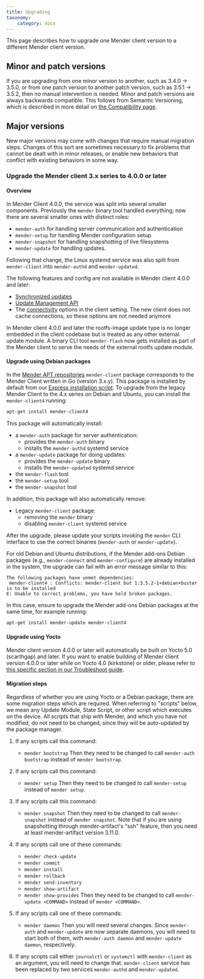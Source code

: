 ```yaml
---
title: Upgrading
taxonomy:
    category: docs
---
```


This page describes how to upgrade one Mender client version to a different Mender client version.

## Minor and patch versions

<!--AUTOVERSION: "% -> %"/ignore-->
If you are upgrading from one minor version to another, such as 3.4.0 -> 3.5.0, or from one patch
version to another patch version, such as 3.5.1 -> 3.5.2, then no manual intervention is
needed. Minor and patch versions are always backwards compatible. This follows from Semantic
Versioning, which is described in more detail on [the Compatibility
page](../../../02.Overview/14.Compatibility/docs.md).

## Major versions

New major versions may come with changes that require manual migration steps. Changes of this sort
are sometimes necessary to fix problems that cannot be dealt with in minor releases, or enable new
behaviors that conflict with existing behaviors in some way.

<!--AUTOVERSION: "to % or later"/ignore-->
### Upgrade the Mender client 3.x series to 4.0.0 or later

#### Overview

<!--AUTOVERSION: "In Mender Client %"/ignore-->
In Mender Client 4.0.0, the service was split into several smaller components. Previously the
`mender` binary tool handled everything; now there are several smaller ones with distinct roles:

* `mender-auth` for handling server communication and authentication
* `mender-setup` for handling Mender configuration setup
* `mender-snapshot` for handling snapshotting of live filesystems
* `mender-update` for handling updates.

Following that change, the Linux systemd service was also split from `mender-client` into
`mender-authd` and `mender-updated`.

<!--AUTOVERSION: "Mender client % and later"/ignore-->
The following features and config are not available in Mender client 4.0.0 and later:

- [Synchronized
  updates](https://docs.mender.io/3.6/overview/customize-the-update-process#synchronized-updates)
- [Update Management API](https://docs.mender.io/3.6/device-side-api/io.mender.update1)
- The
  [connectivity](https://docs.mender.io/3.6/client-installation/configuration-file/configuration-options#connectivity)
  options in the client setting. The new client does not cache connections, so these options are
  not needed anymore

<!--AUTOVERSION: "Mender client % and later"/ignore-->
In Mender client 4.0.0 and later the rootfs-image update type is no longer embedded in the client
codebase but is treated as any other external update module. A binary CLI tool `mender-flash` now
gets installed as part of the Mender client to serve the needs of the external rootfs update module.

#### Upgrade using Debian packages

In the [Mender APT repositories](../../../10.Downloads/docs.md#install-using-the-apt-repository) `mender-client`
package corresponds to the Mender Client written in Go (version 3.x.y). This package is installed by default
from our [Express installation script](../../../10.Downloads/docs.md#express-installation). To upgrade from the
legacy Mender Client to the 4.x series on Debian and Ubuntu, you can install the `mender-client4` running:

<!--AUTOMATION: ignore -->
```bash
apt-get install mender-client4
```

This package will automatically install:

* a `mender-auth` package for server authentication:
  * provides the `mender-auth` binary
  * installs the `mender-authd` systemd service
* a `mender-update` package for doing updates:
  * provides the `mender-update` binary
  * installs the `mender-updated` systemd service
* the `mender-flash` tool
* the `mender-setup` tool
* the `mender-snapshot` tool

In addition, this package will also automatically remove:

* Legacy `mender-client` package:
  * removing the `mender` binary
  * disabling `mender-client` systemd service

After the upgrade, please update your scripts invoking the `mender` CLI interface to use the
correct binaries (`mender-auth` or `mender-update`).

For old Debian and Ubuntu distributions, if the Mender add-ons Debian packages (e.g.,
`mender-connect` and `mender-configure`) are already installed in the system, the upgrade
can fail with an error message similar to this:

<!--AUTOVERSION: "Conflicts: mender-client but 1:%-1+debian+buster is to be installed"/ignore-->
```
The following packages have unmet dependencies:
 mender-client4 : Conflicts: mender-client but 1:3.5.2-1+debian+buster is to be installed
E: Unable to correct problems, you have held broken packages.
```

In this case, ensure to upgrade the Mender add-ons Debian packages at the same time, for
example running:

<!--AUTOMATION: ignore -->
```bash
apt-get install mender-update mender-client4
```

#### Upgrade using Yocto

<!--AUTOVERSION: "Mender client version % or later"/ignore "Yocto 5.0 (%)"/ignore "Yocto 4.0 (%)"/ignore-->
Mender client version 4.0.0 or later will automatically be built on Yocto 5.0 (scarthgap) and
later. If you want to enable building of Mender client version 4.0.0 or later while on
Yocto 4.0 (kirkstone) or older, please refer to [this specific section in our Troubleshoot
guide](../../../301.Troubleshoot/01.Yocto-project-build/docs.md#mender-client-version-4-0-0-have-been-released-but-my-build-still-uses-the-single-client-3-x-series).

#### Migration steps

Regardless of whether you are using Yocto or a Debian package, there are some migration steps which
are required. When referring to "scripts" below, we mean any Update Module, State Script, or other
script which executes on the device. All scripts that ship with Mender, and which you have not
modified, do not need to be changed, since they will be auto-updated by the package manager.

1. If any scripts call this command:
	* `mender bootstrap`
   Then they need to be changed to call `mender-auth bootstrap` instead of `mender bootstrap`.

2. If any scripts call this command:
	* `mender setup`
   Then they need to be changed to call `mender-setup` instead of `mender setup`.

<!--AUTOVERSION: "at least mender-artifact version %"/ignore-->
3. If any scripts call this command:
	* `mender snapshot`
   Then they need to be changed to call `mender-snapshot` instead of `mender snapshot`. Note that
   if you are using snapshotting through mender-artifact's "ssh" feature, then you need
   at least mender-artifact version 3.11.0.

4. If any scripts call one of these commands:
	* `mender check-update`
	* `mender commit`
	* `mender install`
	* `mender rollback`
	* `mender send-inventory`
	* `mender show-artifact`
	* `mender show-provides`
   Then they need to be changed to call `mender-update <COMMAND>` instead of `mender <COMMAND>`.

5. If any scripts call one of these commands:
	* `mender daemon`
   Then you will need several changes. Since `mender-auth` and `mender-update` are now separate
   daemons, you will need to start both of them, with `mender-auth daemon` and `mender-update
   daemon`, respectively.

6. If any scripts call either `journalctl` or `systemctl` with `mender-client` as an argument, you
   will need to change that. `mender-client` service has been replaced by two services
   `mender-authd` and `mender-updated`.
